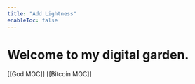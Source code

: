 ```yaml
---
title: "Add Lightness"
enableToc: false
---
```


# Welcome to my digital garden.

[[God MOC]]
[[Bitcoin MOC]]

